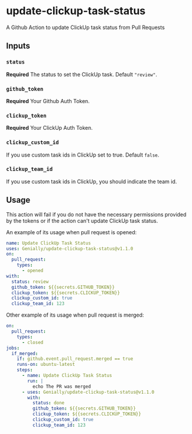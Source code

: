 # update-clickup-task-status

A Github Action to update ClickUp task status from Pull Requests

## Inputs

### `status`

**Required** The status to set the ClickUp task. Default `"review"`.

### `github_token`

**Required** Your Github Auth Token.

### `clickup_token`

**Required** Your ClickUp Auth Token.

### `clickup_custom_id`

If you use custom task ids in ClickUp set to true. Default `false`.

### `clickup_team_id`

If you use custom task ids in ClickUp, you should indicate the team id.

## Usage

This action will fail if you do not have the necessary permissions provided by the tokens or if the action can't update ClickUp task status.

An example of its usage when pull request is opened:

```yaml
name: Update ClickUp Task Status
uses: Genially/update-clickup-task-status@v1.1.0
on:
  pull_request:
    types:
      - opened
with:
  status: review
  github_token: ${{secrets.GITHUB_TOKEN}}
  clickup_token: ${{secrets.CLICKUP_TOKEN}}
  clickup_custom_id: true
  clickup_team_id: 123
```

Other example of its usage when pull request is merged:

```yaml
on:
  pull_request:
    types:
      - closed
jobs:
  if_merged:
    if: github.event.pull_request.merged == true
    runs-on: ubuntu-latest
    steps:
      - name: Update ClickUp Task Status
        run: |
          echo The PR was merged
      - uses: Genially/update-clickup-task-status@v1.1.0
        with:
          status: done
          github_token: ${{secrets.GITHUB_TOKEN}}
          clickup_token: ${{secrets.CLICKUP_TOKEN}}
          clickup_custom_id: true
          clickup_team_id: 123
```
